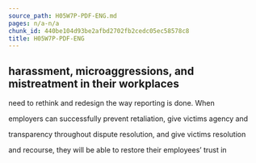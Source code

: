 ```yaml
---
source_path: H05W7P-PDF-ENG.md
pages: n/a-n/a
chunk_id: 440be104d93be2afbd2702fb2cedc05ec58578c8
title: H05W7P-PDF-ENG
---
```

## harassment, microaggressions, and mistreatment in their workplaces

need to rethink and redesign the way reporting is done. When

employers can successfully prevent retaliation, give victims agency and

transparency throughout dispute resolution, and give victims resolution

and recourse, they will be able to restore their employees’ trust in
